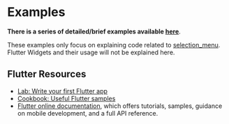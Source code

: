 # Examples

**There is a series of detailed/brief examples available [here](https://github.com/HussainTaj-W/flutter-package-selection_menu/tree/master/example/lib)**.

These examples only focus on explaining code related to [selection_menu](https://github.com/HussainTaj-W/flutter-package-selection_menu). 
Flutter Widgets and their usage will not be explained here.

## Flutter Resources

- [Lab: Write your first Flutter app](https://flutter.dev/docs/get-started/codelab)
- [Cookbook: Useful Flutter samples](https://flutter.dev/docs/cookbook)
- [Flutter online documentation](https://flutter.dev/docs), which offers 
  tutorials, samples, guidance on mobile development, and a full API 
  reference.